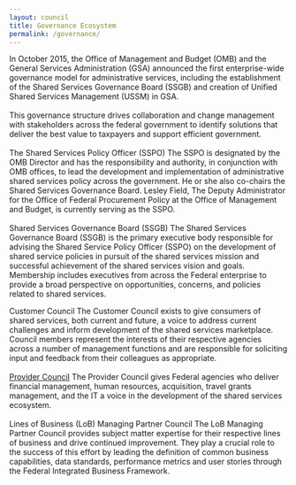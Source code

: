 ```yaml
---
layout: council
title: Governance Ecosystem
permalink: /governance/
---
```

In October 2015, the Office of Management and Budget (OMB) and the General Services Administration (GSA) announced the first enterprise-wide governance model for administrative services, including the establishment of the Shared Services Governance Board (SSGB) and creation of Unified Shared Services Management (USSM) in GSA.
<BR><BR>
This governance structure drives collaboration and change management with stakeholders across the federal government to identify solutions that deliver the best value to taxpayers and support efficient government.
<BR><BR>
The Shared Services Policy Officer (SSPO)
The SSPO is designated by the OMB Director and has the responsibility and authority, in conjunction with OMB offices, to lead the development and implementation of administrative shared services policy across the government. He or she also co-chairs the Shared Services Governance Board. Lesley Field, The Deputy Administrator for the Office of Federal Procurement Policy at the Office of Management and Budget, is currently serving as the SSPO.
<BR><BR>
Shared Services Governance Board (SSGB)
The Shared Services Governance Board (SSGB) is the primary executive body responsible for advising the Shared Service Policy Officer (SSPO) on the development of shared service policies in pursuit of the shared services mission and successful achievement of the shared services vision and goals. Membership includes executives from across the Federal enterprise to provide a broad perspective on opportunities, concerns, and policies related to shared services.

Customer Council
The Customer Council exists to give consumers of shared services, both current and future, a voice to address current challenges and inform development of the shared services marketplace.
Council members represent the interests of their respective agencies across a number of management functions and are responsible for soliciting input and feedback from their colleagues as appropriate.
<BR><BR>
[Provider Council](http://www.ussm.gov/providers)
The Provider Council gives Federal agencies who deliver financial management, human resources, acquisition, travel grants management, and the IT a voice in the development of the shared services ecosystem.
<BR><BR>
Lines of Business (LoB) Managing Partner Council
The LoB Managing Partner Council provides subject matter expertise for their respective lines of business and drive continued improvement. They play a crucial role to the success of this effort by leading the definition of common business capabilities, data standards, performance metrics and user stories through the Federal Integrated Business Framework.
